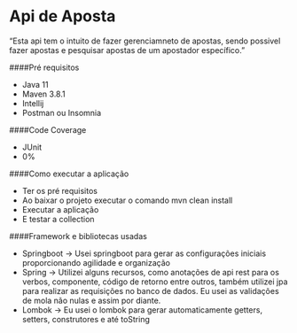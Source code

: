 # Api de Aposta
“Esta api tem o intuito de fazer gerenciamneto de apostas, sendo possivel fazer apostas e pesquisar apostas de um apostador específico.”

####Pré requisitos
- Java 11
- Maven 3.8.1
- Intellij
- Postman ou Insomnia

####Code Coverage
- JUnit
- 0%

####Como executar a aplicação
- Ter os pré requisitos
- Ao baixar o projeto executar o comando mvn clean install
- Executar a aplicação
- E testar a collection

####Framework e bibliotecas usadas
- Springboot -> Usei springboot para gerar as configurações iniciais proporcionando agilidade e organização
- Spring -> Utilizei alguns recursos, como anotações de api rest para os verbos, componente, código de retorno entre outros, também utilizei jpa para realizar as requisições no banco de dados. Eu usei as validações de mola não nulas e assim por diante.
- Lombok -> Eu usei o lombok para gerar automaticamente getters, setters, construtores e até toString
